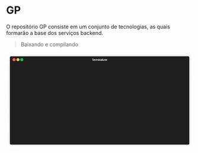 GP
==

O repositório GP consiste em um conjunto de tecnologias, as quais formarão a base dos serviços backend.

> Baixando e compilando

<p align="center"><img src="/doc/baixar-e-compilar.gif?raw=true"/></p>